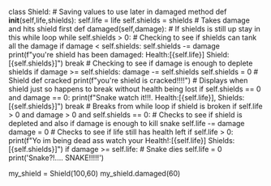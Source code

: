 class Shield:
    # Saving values to use later in damaged method
    def __init__(self,life,shields):
        self.life = life
        self.shields = shields
        # Takes damage and hits shield first
    def damaged(self,damage):
        # If shields is still up stay in this while loop
        while  self.shields > 0:
            # Checking to see if shields can tank all the damage
            if damage < self.shields:
                self.shields -= damage
                print(f"you're shield has been damaged: Health:[{self.life}] Shield:[{self.shields}]")
                break
                # Checking to see if damage is enough to deplete shields
            if damage >= self.shields:
                damage -= self.shields
                self.shields = 0
                # Shield def cracked
                print(f"you're shield is cracked!!!!")
                # Displays when shield just so happens to break without health being lost
                if self.shields == 0 and damage == 0:
                    print(f"Snake watch it!!!. Health:[{self.life}], Shields:[{self.shields}]")
                break
        # Breaks from while loop if shield is broken
        if self.life > 0 and damage > 0 and self.shields == 0:
            # Checks to see if shield is depleted and also if damage is enough to kill snake
                self.life -= damage
                damage = 0
            # Checks to see if life still has health left
                if self.life > 0:
                    print(f"Yo im being dead ass watch your Health!:[{self.life}] Shields:[{self.shields}]")
        if damage >= self.life:
            # Snake dies
            self.life = 0
            print('Snake?!.... SNAKE!!!!!')

my_shield = Shield(100,60)
my_shield.damaged(60)

